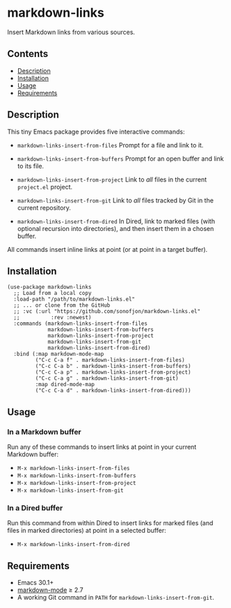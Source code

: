 # markdown-links

Insert Markdown links from various sources.

## Contents

- [Description](#description)
- [Installation](#installation)
- [Usage](#usage)
- [Requirements](#requirements)

## Description

This tiny Emacs package provides five interactive commands:

  - `markdown-links-insert-from-files`
    Prompt for a file and link to it.

  - `markdown-links-insert-from-buffers`
    Prompt for an open buffer and link to its file.

  - `markdown-links-insert-from-project`
    Link to _all_ files in the current `project.el` project.

  - `markdown-links-insert-from-git`
    Link to _all_ files tracked by Git in the current repository.

  - `markdown-links-insert-from-dired`
    In Dired, link to marked files (with optional recursion into
    directories), and then insert them in a chosen buffer.

All commands insert inline links at point (or at point in a target buffer).

## Installation

```elisp
(use-package markdown-links
  ;; Load from a local copy
  :load-path "/path/to/markdown-links.el"
  ;; ... or clone from the GitHub
  ;; :vc (:url "https://github.com/sonofjon/markdown-links.el"
  ;;          :rev :newest)
  :commands (markdown-links-insert-from-files
             markdown-links-insert-from-buffers
             markdown-links-insert-from-project
             markdown-links-insert-from-git
             markdown-links-insert-from-dired)
  :bind (:map markdown-mode-map
         ("C-c C-a f" . markdown-links-insert-from-files)
         ("C-c C-a b" . markdown-links-insert-from-buffers)
         ("C-c C-a p" . markdown-links-insert-from-project)
         ("C-c C-a g" . markdown-links-insert-from-git)
         :map dired-mode-map
         ("C-c C-a d" . markdown-links-insert-from-dired)))
```

## Usage

### In a Markdown buffer

Run any of these commands to insert links at point in your current Markdown
buffer:

- `M-x markdown-links-insert-from-files`
- `M-x markdown-links-insert-from-buffers`
- `M-x markdown-links-insert-from-project`
- `M-x markdown-links-insert-from-git`

### In a Dired buffer

Run this command from within Dired to insert links for marked files
(and files in marked directories) at point in a selected buffer:

- `M-x markdown-links-insert-from-dired`

## Requirements

- Emacs 30.1+
- [markdown-mode](https://melpa.org/#/markdown-mode) ≥ 2.7
- A working Git command in `PATH` for `markdown-links-insert-from-git`.
